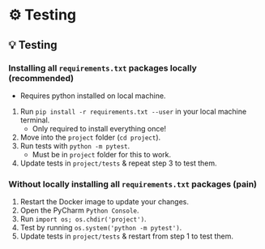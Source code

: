 # ⚙ Testing

## 💡 Testing
### Installing all `requirements.txt` packages locally (recommended)
- Requires python installed on local machine.
1. Run `pip install -r requirements.txt --user` in your local machine terminal.
   - Only required to install everything once!
2. Move into the `project` folder (`cd project`).
3. Run tests with `python -m pytest`.
   - Must be in `project` folder for this to work.
4. Update tests in `project/tests` & repeat step 3 to test them.

### Without locally installing all `requirements.txt` packages (pain)
1. Restart the Docker image to update your changes.
2. Open the PyCharm `Python Console`.
3. Run `import os; os.chdir('project')`.
4. Test by running `os.system('python -m pytest')`.
5. Update tests in `project/tests` & restart from step 1 to test them.